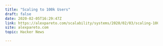 ```yaml
---
title: "Scaling to 100k Users"
draft: false
date: 2020-02-05T16:29:47Z
link: https://alexpareto.com/scalability/systems/2020/02/03/scaling-100k.html?utm_medium=RSS&utm_source=hune
site: alexpareto.com
topic: Hacker News  

---
```

